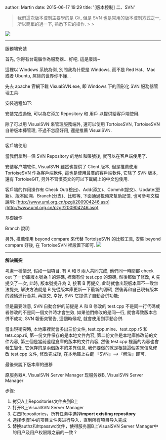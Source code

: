 author: Martin
date: 2015-06-17 19:29
title: '[版本控制] 二、SVN'

<blockquote>我們這次版本控制主要學的是 Git, 但是 SVN 也是常用的版本控制方式之一, 所以簡單的過一下, 熟悉下它的操作.
>
> </blockquote>

![](http://i58.tinypic.com/2qcmu0w.jpg)

* * *



服務端安裝

首先, 你得有台電腦作為服務器… 好吧, 這是廢話~

這裡以 Windows 系統為例, 別問我為什麼是 Windows, 而不是 Red Hat、Mac 或者 Ubuntu, 屌絲的世界你不懂…

先去 apache 官網下載 VisualSVN.exe, 即 Windows 下的圖形化 SVN 服務器管理工具.

安裝過程如下:



安裝完成過後, 可以為它添加 Repository 和 用戶 以提供給客戶端使用.

除了可以用 VisualSVN 來管理服務端外, 還可以使用 TortoiseSVN, TortoiseSVN 自帶版本褲管理, 不過不怎麼好用, 還是推薦 VisualSVN.

* * *



客戶端使用

當我們拿到一個 SVN Repository 的地址和賬號後, 就可以在客戶端使用了.

安装客户端软件, VisualSVN 雖然也提供了 Client 版本, 但是推薦使用 TortoiseSVN 作為客戶端軟件, 這也是使用最廣的客戶端軟件, 它除了 SVN 版本, 還有 TortoiseGIT, 另外不習慣英文的可以下載網上的中文包使用.

客戶端的作用操作有 Check Out(檢出)、Add(添加)、Commit(提交)、Update(更新)、版本回溯、Branch(分支)、比較等, 下面通過視頻來幫助記憶, 也可參考文檔說明: [http://www.uml.org.cn/pzgl/200904246.asp](http://www.uml.org.cn/pzgl/200904246.asp)

基礎操作



Branch 說明


另外, 推薦使用 beyond compare 來代替 TortoiseSVN 的比較工具, 安裝 beyond compare 好後, 在 TortoiseSVN 裡設置下即可.
![](http://i59.tinypic.com/24o82ld.jpg)

* * *



**解決衝突**

考慮一種情況, 假如一個項目, 有 A 和 B 兩人共同完成, 他們同一時間都 check out 了一份庫版本號為 1 的源碼, 裡面有份 test.cpp 的源碼, 然後都做了修改, A 先提交了一次, 此時, 版本號提升為 2, 接著 B 再提交, 此時就會出現版本庫不一致無法提交, 解決方法就是 B 先從版本庫更新一下最新的源碼, 然後再和自己現有版本的源碼進行合并, 再提交, 幸好, SVN 它提供了自動合併功能;

但是需要注意, SVN 自動合併的前提是 A 和 B 修改的 test.cpp 不是同一行代碼或者修改的不是同一個文件時才會生效, 如果他們修改的是同一行, 就會導致版本合併不成功, SVN 報衝突警告, 這個時候呢, 就會使用到手動合併.

當出現衝突時, 本地庫裡就會多出三份文件, test.cpp.mine、test.cpp.r5 和 tets.cpp.r6, 第一份文件保存的是本地文件內容, 第二份文件是本地庫修改前的文件內容, 第三個是當前遠程倉庫的版本的文件內容, 然後 test.cpp 裡面的內容也會發生變化, 它保存的是兩個版本的差異信息, 我們要做的就是根據這個差異信息修改 test.cpp 文件, 修改完成後, 在本地庫上右鍵 『SVN』–>『解決』即可.

最後來說下版本庫的遷移

原服务器A, VisualSVN Server Manager
现服务器B, VisualSVN Server Manager

步骤:
1. 拷贝A上Repositories文件夹到B上
2. 打开B上VisualSVN Server Manager
3. 右击Repositories，所有任务中选择**import existing repository**
4. 选择步骤1中的项目文件夹进行导入，直到所有项目导入完成
5. 替换authz和htpasswd文件，使得服务器B上VisualSVN Server Manager中的用户及用户权限跟之前的一致
?
